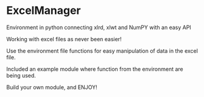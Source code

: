 # ExcelManager
Environment in python connecting xlrd, xlwt and NumPY with an easy API

Working with excel files as never been easier!

Use the environment file functions for easy manipulation of data in the excel file.

Included an example module where function from the environment are being used.

Build your own module, and ENJOY!
